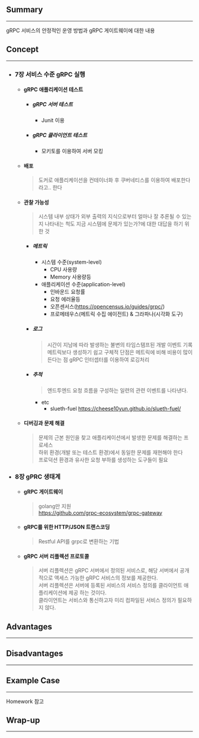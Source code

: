 
## Summary
----
gRPC 서비스의 안정적인 운영 방법과 gRPC 게이트웨이에 대한 내용

## Concept
----
- ### 7장 서비스 수준 gRPC 실행
    - #### gRPC 애플리케이션 테스트
        - ##### gRPC 서버 테스트
            - Junit 이용
        - ##### gRPC 클라이언트 테스트
            - 모키토를 이용하여 서버 모킹
    - #### 배포
      > 도커로 애플리케이션을 컨테이너화 후 쿠버네티스를 이용하여 배포한다라고.. 한다

    - #### 관찰 가능성
      > 시스템 내부 상태가 외부 출력의 지식으로부터 얼마나 잘 추론될 수 있는지 나타내는 척도
      > 지금 시스템에 문제가 있는가?에 대한 대답을 하기 위한 것
        - ##### 메트릭
            - 시스템 수준(system-level)
                - CPU 사용량
                - Memory 사용량등
            - 애플리케이션 수준(application-level)
                - 인바운드 요청률
                - 요청 에러율등
                - 오픈센서스(https://opencensus.io/guides/grpc/)
                - 프로메테우스(메트릭 수집 에이전트) & 그라파나(시각화 도구)
        - ##### 로그
          > 시간이 지남에 따라 발생하는 불변의 타임스탬프된 개발 이벤트 기록
          > 메트릭보다 생성하기 쉽고 구체적
          > 단점은 메트릭에 비해 비용이 많이 든다는 점
          > gRPC 인터셉터를 이용하여 로깅처리
        - ##### 추적
          > 엔드투엔드 요청 흐름을 구성하는 일련의 관련 이벤트를 나타낸다.
            - etc
                - slueth-fuel https://cheese10yun.github.io/slueth-fuel/

    - #### 디버깅과 문제 해결
      > 문제의 근본 원인을 찾고 애플리케이션에서 발생한 문제를 해결하는 프로세스    
      > 하위 환경(개발 또는 테스트 환경)에서 동일한 문제를 재현해야 한다   
      > 프로덕션 환경과 유사한 요청 부하를 생성하는 도구들이 필요

- ### 8장 gPRC 생태계
    - #### gRPC 게이트웨이
      > golang만 지원   
      > https://github.com/grpc-ecosystem/grpc-gateway 
    - #### gRPC를 위한 HTTP/JSON 트랜스코딩
      > Restful API를 grpc로 변환하는 기법   
    - #### gRPC 서버 리플렉션 프로토콜
      > 서버 리플렉션은 gRPC 서버에서 정의된 서비스로, 해당 서버에서 공개적으로 액세스 가능한 gRPC 서비스의 정보를 제공한다.   
      > 서버 리플렉션은 서버에 등록된 서비스의 서비스 정의를 클라이언트 애플리케이션에 제공 하는 것이다.   
      > 클라이언트는 서비스와 통신하고자 미리 컴파일된 서비스 정의가 필요하지 않다.   

## Advantages
----


## Disadvantages
---


## Example Case
----
Homework 참고


## Wrap-up
----
